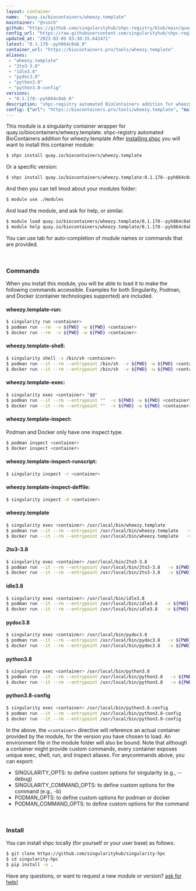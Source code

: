 ```yaml
---
layout: container
name:  "quay.io/biocontainers/wheezy.template"
maintainer: "@vsoch"
github: "https://github.com/singularityhub/shpc-registry/blob/main/quay.io/biocontainers/wheezy.template/container.yaml"
config_url: "https://raw.githubusercontent.com/singularityhub/shpc-registry/main/quay.io/biocontainers/wheezy.template/container.yaml"
updated_at: "2023-03-09 03:30:35.642471"
latest: "0.1.178--pyh864c0ab_0"
container_url: "https://biocontainers.pro/tools/wheezy.template"
aliases:
 - "wheezy.template"
 - "2to3-3.8"
 - "idle3.8"
 - "pydoc3.8"
 - "python3.8"
 - "python3.8-config"
versions:
 - "0.1.178--pyh864c0ab_0"
description: "shpc-registry automated BioContainers addition for wheezy.template"
config: {"url": "https://biocontainers.pro/tools/wheezy.template", "maintainer": "@vsoch", "description": "shpc-registry automated BioContainers addition for wheezy.template", "latest": {"0.1.178--pyh864c0ab_0": "sha256:a2e4541efe3190724d90cf74b0af03e1c558622871641539065379ffe8f5b09d"}, "tags": {"0.1.178--pyh864c0ab_0": "sha256:a2e4541efe3190724d90cf74b0af03e1c558622871641539065379ffe8f5b09d"}, "docker": "quay.io/biocontainers/wheezy.template", "aliases": {"wheezy.template": "/usr/local/bin/wheezy.template", "2to3-3.8": "/usr/local/bin/2to3-3.8", "idle3.8": "/usr/local/bin/idle3.8", "pydoc3.8": "/usr/local/bin/pydoc3.8", "python3.8": "/usr/local/bin/python3.8", "python3.8-config": "/usr/local/bin/python3.8-config"}}
---
```


This module is a singularity container wrapper for quay.io/biocontainers/wheezy.template.
shpc-registry automated BioContainers addition for wheezy.template
After [installing shpc](#install) you will want to install this container module:


```bash
$ shpc install quay.io/biocontainers/wheezy.template
```

Or a specific version:

```bash
$ shpc install quay.io/biocontainers/wheezy.template:0.1.178--pyh864c0ab_0
```

And then you can tell lmod about your modules folder:

```bash
$ module use ./modules
```

And load the module, and ask for help, or similar.

```bash
$ module load quay.io/biocontainers/wheezy.template/0.1.178--pyh864c0ab_0
$ module help quay.io/biocontainers/wheezy.template/0.1.178--pyh864c0ab_0
```

You can use tab for auto-completion of module names or commands that are provided.

<br>

### Commands

When you install this module, you will be able to load it to make the following commands accessible.
Examples for both Singularity, Podman, and Docker (container technologies supported) are included.

#### wheezy.template-run:

```bash
$ singularity run <container>
$ podman run --rm  -v ${PWD} -w ${PWD} <container>
$ docker run --rm  -v ${PWD} -w ${PWD} <container>
```

#### wheezy.template-shell:

```bash
$ singularity shell -s /bin/sh <container>
$ podman run --it --rm --entrypoint /bin/sh  -v ${PWD} -w ${PWD} <container>
$ docker run --it --rm --entrypoint /bin/sh  -v ${PWD} -w ${PWD} <container>
```

#### wheezy.template-exec:

```bash
$ singularity exec <container> "$@"
$ podman run --it --rm --entrypoint ""  -v ${PWD} -w ${PWD} <container> "$@"
$ docker run --it --rm --entrypoint ""  -v ${PWD} -w ${PWD} <container> "$@"
```

#### wheezy.template-inspect:

Podman and Docker only have one inspect type.

```bash
$ podman inspect <container>
$ docker inspect <container>
```

#### wheezy.template-inspect-runscript:

```bash
$ singularity inspect -r <container>
```

#### wheezy.template-inspect-deffile:

```bash
$ singularity inspect -d <container>
```


#### wheezy.template

```bash
$ singularity exec <container> /usr/local/bin/wheezy.template
$ podman run --it --rm --entrypoint /usr/local/bin/wheezy.template   -v ${PWD} -w ${PWD} <container> -c " $@"
$ docker run --it --rm --entrypoint /usr/local/bin/wheezy.template   -v ${PWD} -w ${PWD} <container> -c " $@"
```


#### 2to3-3.8

```bash
$ singularity exec <container> /usr/local/bin/2to3-3.8
$ podman run --it --rm --entrypoint /usr/local/bin/2to3-3.8   -v ${PWD} -w ${PWD} <container> -c " $@"
$ docker run --it --rm --entrypoint /usr/local/bin/2to3-3.8   -v ${PWD} -w ${PWD} <container> -c " $@"
```


#### idle3.8

```bash
$ singularity exec <container> /usr/local/bin/idle3.8
$ podman run --it --rm --entrypoint /usr/local/bin/idle3.8   -v ${PWD} -w ${PWD} <container> -c " $@"
$ docker run --it --rm --entrypoint /usr/local/bin/idle3.8   -v ${PWD} -w ${PWD} <container> -c " $@"
```


#### pydoc3.8

```bash
$ singularity exec <container> /usr/local/bin/pydoc3.8
$ podman run --it --rm --entrypoint /usr/local/bin/pydoc3.8   -v ${PWD} -w ${PWD} <container> -c " $@"
$ docker run --it --rm --entrypoint /usr/local/bin/pydoc3.8   -v ${PWD} -w ${PWD} <container> -c " $@"
```


#### python3.8

```bash
$ singularity exec <container> /usr/local/bin/python3.8
$ podman run --it --rm --entrypoint /usr/local/bin/python3.8   -v ${PWD} -w ${PWD} <container> -c " $@"
$ docker run --it --rm --entrypoint /usr/local/bin/python3.8   -v ${PWD} -w ${PWD} <container> -c " $@"
```


#### python3.8-config

```bash
$ singularity exec <container> /usr/local/bin/python3.8-config
$ podman run --it --rm --entrypoint /usr/local/bin/python3.8-config   -v ${PWD} -w ${PWD} <container> -c " $@"
$ docker run --it --rm --entrypoint /usr/local/bin/python3.8-config   -v ${PWD} -w ${PWD} <container> -c " $@"
```



In the above, the `<container>` directive will reference an actual container provided
by the module, for the version you have chosen to load. An environment file in the
module folder will also be bound. Note that although a container
might provide custom commands, every container exposes unique exec, shell, run, and
inspect aliases. For anycommands above, you can export:

 - SINGULARITY_OPTS: to define custom options for singularity (e.g., --debug)
 - SINGULARITY_COMMAND_OPTS: to define custom options for the command (e.g., -b)
 - PODMAN_OPTS: to define custom options for podman or docker
 - PODMAN_COMMAND_OPTS: to define custom options for the command

<br>

### Install

You can install shpc locally (for yourself or your user base) as follows:

```bash
$ git clone https://github.com/singularityhub/singularity-hpc
$ cd singularity-hpc
$ pip install -e .
```

Have any questions, or want to request a new module or version? [ask for help!](https://github.com/singularityhub/singularity-hpc/issues)